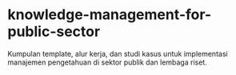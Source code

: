 # knowledge-management-for-public-sector
Kumpulan template, alur kerja, dan studi kasus untuk implementasi manajemen pengetahuan di sektor publik dan lembaga riset.
